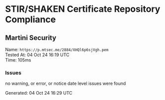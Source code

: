 # STIR/SHAKEN Certificate Repository Compliance

## Martini Security

Name: `https://p.mtsec.me/2884/XHQl6p6sjVgh.pem`\
Tested At: 04 Oct 24 16:19 UTC\
Time: 105ms

### Issues

no warning, or error, or notice date level issues were found

Generated: 04 Oct 24 16:29 UTC